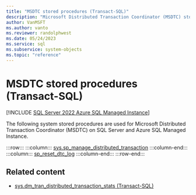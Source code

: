 ```yaml
---
title: "MSDTC stored procedures (Transact-SQL)"
description: "Microsoft Distributed Transaction Coordinator (MSDTC) stored procedures (Transact-SQL)"
author: VanMSFT
ms.author: vanto
ms.reviewer: randolphwest
ms.date: 05/24/2023
ms.service: sql
ms.subservice: system-objects
ms.topic: "reference"
---
```

# MSDTC stored procedures (Transact-SQL)

[!INCLUDE [SQL Server 2022 Azure SQL Managed Instance](../../includes/applies-to-version/sqlserver2022-asmi.md)]

The following system stored procedures are used for Microsoft Distributed Transaction Coordinator (MSDTC) on SQL Server and Azure SQL Managed Instance.

:::row:::
    :::column:::
        [sys.sp_manage_distributed_transaction](sys-sp-manage-distributed-transaction.md)
    :::column-end:::
    :::column:::
        [sp_reset_dtc_log](sp-reset-dtc-log.md)
    :::column-end:::
:::row-end:::

## Related content

- [sys.dm_tran_distributed_transaction_stats (Transact-SQL)](../system-dynamic-management-views/sys-dm-tran-distributed-transaction-stats.md)
